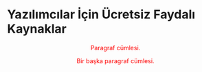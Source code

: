 # Yazılımcılar İçin Ücretsiz Faydalı Kaynaklar

<div style="color: red; text-align: center;">
  
  Paragraf cümlesi.

  Bir başka paragraf cümlesi.
</div>
